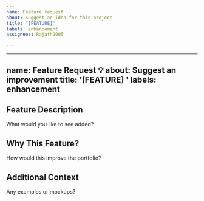 ```yaml
---
name: Feature request
about: Suggest an idea for this project
title: "[FEATURE]"
labels: enhancement
assignees: Rajath2005

---
```


---
name: Feature Request 💡
about: Suggest an improvement
title: '[FEATURE] '
labels: enhancement
---

## Feature Description
What would you like to see added?

## Why This Feature?
How would this improve the portfolio?

## Additional Context
Any examples or mockups?
